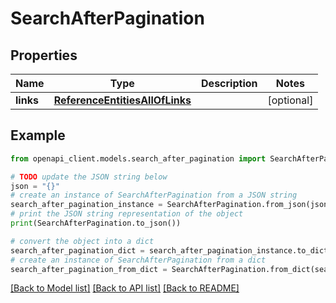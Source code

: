 # SearchAfterPagination


## Properties

Name | Type | Description | Notes
------------ | ------------- | ------------- | -------------
**links** | [**ReferenceEntitiesAllOfLinks**](ReferenceEntitiesAllOfLinks.md) |  | [optional] 

## Example

```python
from openapi_client.models.search_after_pagination import SearchAfterPagination

# TODO update the JSON string below
json = "{}"
# create an instance of SearchAfterPagination from a JSON string
search_after_pagination_instance = SearchAfterPagination.from_json(json)
# print the JSON string representation of the object
print(SearchAfterPagination.to_json())

# convert the object into a dict
search_after_pagination_dict = search_after_pagination_instance.to_dict()
# create an instance of SearchAfterPagination from a dict
search_after_pagination_from_dict = SearchAfterPagination.from_dict(search_after_pagination_dict)
```
[[Back to Model list]](../README.md#documentation-for-models) [[Back to API list]](../README.md#documentation-for-api-endpoints) [[Back to README]](../README.md)


